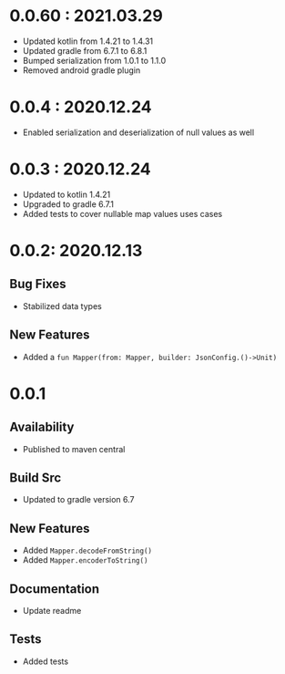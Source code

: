 # 0.0.60 : 2021.03.29
- Updated kotlin from 1.4.21 to 1.4.31
- Updated gradle from 6.7.1 to 6.8.1
- Bumped serialization from 1.0.1 to 1.1.0
- Removed android gradle plugin

# 0.0.4 : 2020.12.24
- Enabled serialization and deserialization of null values as well

# 0.0.3 : 2020.12.24
- Updated to kotlin 1.4.21
- Upgraded to gradle 6.7.1
- Added tests to cover nullable map values uses cases

# 0.0.2: 2020.12.13
## Bug Fixes
- Stabilized data types

## New Features
- Added a `fun Mapper(from: Mapper, builder: JsonConfig.()->Unit)`
 

# 0.0.1
## Availability
- Published to maven central

## Build Src
- Updated to gradle version 6.7

## New Features
- Added `Mapper.decodeFromString()`
- Added `Mapper.encoderToString()`

## Documentation
- Update readme

## Tests
- Added tests